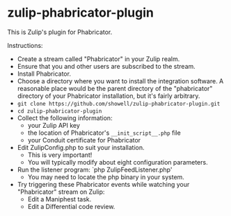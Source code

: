 zulip-phabricator-plugin
========================

This is Zulip's plugin for Phabricator.

Instructions:

* Create a stream called "Phabricator" in your Zulip realm.
* Ensure that you and other users are subscribed to the stream.
* Install Phabricator.
* Choose a directory where you want to install the integration software.  A reasonable
  place would be the parent directory of the "phabricator" directory of your Phabricator
  installation, but it's fairly arbitrary.
* `git clone https://github.com/showell/zulip-phabricator-plugin.git`
* `cd zulip-phabricator-plugin`
* Collect the following information:
    * your Zulip API key
    * the location of Phabricator's `__init_script__.php` file
    * your Conduit certificate for Phabricator
* Edit ZulipConfig.php to suit your installation.
    * This is very important!
    * You will typically modify about eight configuration parameters.
* Run the listener program: `php ZulipFeedListener.php'
    * You may need to locate the php binary in your system.
* Try triggering these Phabricator events while watching your "Phabricator" stream on Zulip:
    * Edit a Maniphest task.
    * Edit a Differential code review.
